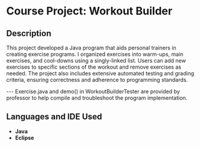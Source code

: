 <h1>Course Project: Workout Builder</h1>

<h2>Description</h2>
This project developed a Java program that aids personal trainers in creating exercise programs. I organized exercises into warm-ups, main exercises, and cool-downs using a singly-linked list. Users can add new exercises to specific sections of the workout and remove exercises as needed. The project also includes extensive automated testing and grading criteria, ensuring correctness and adherence to programming standards.

--- Exercise.java and demo() in WorkoutBuilderTester are provided by professor to help compile and troubleshoot the program implementation.
<br />


<h2>Languages and IDE Used</h2>

- <b>Java</b> 
- <b>Eclipse</b>



<!--
 ```diff
- text in red
+ text in green
! text in orange
# text in gray
@@ text in purple (and bold)@@
```
--!>
